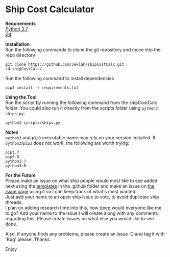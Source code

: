 # Ship Cost Calculator  

**Requirements**  
[Python 3.7](https://www.python.org/downloads/release/python-370/)  
[Git](https://git-scm.com/downloads)

**Installation**  
Run the following commands to clone the git repository and move into the repo directory

`git clone https://github.com/Jeklah/shipCostCalc.git`  
`cd shipCostCalc/`

Run the following command to install dependencies

`pip3 install -r requirements.txt`

**Using the Tool**  
Run the script by running the following command from the shipCostCalc folder.
You could also run it directly from the scripts folder using `python3 ships.py`.

`python3 scripts/ships.py`

**Notes**   
`python3` and `pip3` executable name may rely on your version installed.
If `python3`/`pip3` does not work, the following are worth trying:
  
`pip3.7`  
`pip3.8`  
`python3.7`  
`python3.8`

**For the Future**  
Please make an issue on what ship people would most like to see added next using 
the [templates](https://github.com/Jeklah/shipCostCalc/tree/master/.github/ISSUE_TEMPLATE) in the .github folder and make an issue on [the issue page](https://github.com/Jeklah/shipCostCalc/issues) using it so I can keep track of what's most wanted.   
Just add your name to an open ship issue to vote, to avoid duplicate ship threads.    
I plan on adding research time into this, how deep would everyone like me to go? Add your name to the issue I will create along with
any comments regarding this.
Please create issues on what else you would like to see done.  

Also, if anyone finds any problems, please create an issue :D and tag it with 'Bug' please. Thanks.

Enjoy
